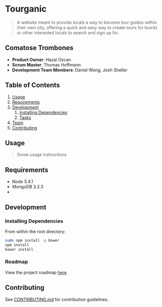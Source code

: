 # Tourganic

> A website meant to provide locals a way to become tour guides within their own city, offering a quick and easy way to create tours for tourist
	or other interested locals to search and sign up for.

## Comatose Trombones

  - __Product Owner__: Hazal Ozcan
  - __Scrum Master__: Thomas Hoffmann
  - __Development Team Members__: Daniel Wong, Josh Sheller

## Table of Contents

1. [Usage](#Usage)
1. [Requirements](#requirements)
1. [Development](#development)
    1. [Installing Dependencies](#installing-dependencies)
    1. [Tasks](#tasks)
1. [Team](#team)
1. [Contributing](#contributing)

## Usage

> Some usage instructions

## Requirements

- Node 5.4.1
- MongoDB 3.2.3
- 

## Development

### Installing Dependencies

From within the root directory:

```sh
sudo npm install -g bower
npm install
bower install
```

### Roadmap

View the project roadmap [here](https://github.com/Comatose-Trombone/tour-allure/issues)


## Contributing

See [CONTRIBUTING.md](CONTRIBUTING.md) for contribution guidelines.
